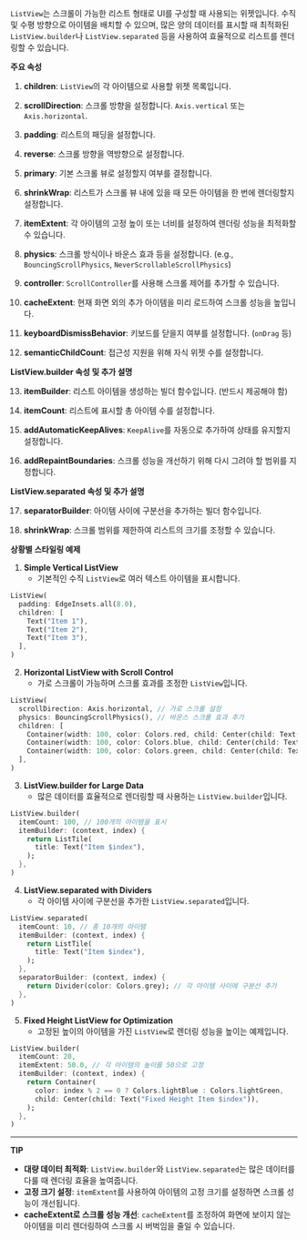 
`ListView`는 스크롤이 가능한 리스트 형태로 UI를 구성할 때 사용되는 위젯입니다. 수직 및 수평 방향으로 아이템을 배치할 수 있으며, 많은 양의 데이터를 표시할 때 최적화된 `ListView.builder`나 `ListView.separated` 등을 사용하여 효율적으로 리스트를 렌더링할 수 있습니다.

**주요 속성**

1. **children**: `ListView`의 각 아이템으로 사용할 위젯 목록입니다.
   
2. **scrollDirection**: 스크롤 방향을 설정합니다. `Axis.vertical` 또는 `Axis.horizontal`.
   
3. **padding**: 리스트의 패딩을 설정합니다.
   
4. **reverse**: 스크롤 방향을 역방향으로 설정합니다.
   
5. **primary**: 기본 스크롤 뷰로 설정할지 여부를 결정합니다.
   
6. **shrinkWrap**: 리스트가 스크롤 뷰 내에 있을 때 모든 아이템을 한 번에 렌더링할지 설정합니다.
   
7. **itemExtent**: 각 아이템의 고정 높이 또는 너비를 설정하여 렌더링 성능을 최적화할 수 있습니다.
   
8. **physics**: 스크롤 방식이나 바운스 효과 등을 설정합니다. (e.g., `BouncingScrollPhysics`, `NeverScrollableScrollPhysics`)
   
9. **controller**: `ScrollController`를 사용해 스크롤 제어를 추가할 수 있습니다.
   
10. **cacheExtent**: 현재 화면 외의 추가 아이템을 미리 로드하여 스크롤 성능을 높입니다.
    
11. **keyboardDismissBehavior**: 키보드를 닫을지 여부를 설정합니다. (`onDrag` 등)
    
12. **semanticChildCount**: 접근성 지원을 위해 자식 위젯 수를 설정합니다.

**ListView.builder 속성 및 추가 설명**

13. **itemBuilder**: 리스트 아이템을 생성하는 빌더 함수입니다. (반드시 제공해야 함)
    
14. **itemCount**: 리스트에 표시할 총 아이템 수를 설정합니다.
    
15. **addAutomaticKeepAlives**: `KeepAlive`를 자동으로 추가하여 상태를 유지할지 설정합니다.
    
16. **addRepaintBoundaries**: 스크롤 성능을 개선하기 위해 다시 그려야 할 범위를 지정합니다.

**ListView.separated 속성 및 추가 설명**

17. **separatorBuilder**: 아이템 사이에 구분선을 추가하는 빌더 함수입니다.
    
18. **shrinkWrap**: 스크롤 범위를 제한하여 리스트의 크기를 조정할 수 있습니다.

**상황별 스타일링 예제**

1. **Simple Vertical ListView**
    - 기본적인 수직 `ListView`로 여러 텍스트 아이템을 표시합니다.
```Dart
ListView(
  padding: EdgeInsets.all(8.0),
  children: [
    Text("Item 1"),
    Text("Item 2"),
    Text("Item 3"),
  ],
)
```

2. **Horizontal ListView with Scroll Control**
	- 가로 스크롤이 가능하며 스크롤 효과를 조정한 `ListView`입니다.
```Dart
ListView(
  scrollDirection: Axis.horizontal, // 가로 스크롤 설정
  physics: BouncingScrollPhysics(), // 바운스 스크롤 효과 추가
  children: [
    Container(width: 100, color: Colors.red, child: Center(child: Text("1"))),
    Container(width: 100, color: Colors.blue, child: Center(child: Text("2"))),
    Container(width: 100, color: Colors.green, child: Center(child: Text("3"))),
  ],
)
```

3. **ListView.builder for Large Data**
	- 많은 데이터를 효율적으로 렌더링할 때 사용하는 `ListView.builder`입니다.
```Dart
ListView.builder(
  itemCount: 100, // 100개의 아이템을 표시
  itemBuilder: (context, index) {
    return ListTile(
      title: Text("Item $index"),
    );
  },
)
```


4. **ListView.separated with Dividers**
	- 각 아이템 사이에 구분선을 추가한 `ListView.separated`입니다.
```Dart
ListView.separated(
  itemCount: 10, // 총 10개의 아이템
  itemBuilder: (context, index) {
    return ListTile(
      title: Text("Item $index"),
    );
  },
  separatorBuilder: (context, index) {
    return Divider(color: Colors.grey); // 각 아이템 사이에 구분선 추가
  },
)
```

5. **Fixed Height ListView for Optimization**
	- 고정된 높이의 아이템을 가진 `ListView`로 렌더링 성능을 높이는 예제입니다.
```Dart
ListView.builder(
  itemCount: 20,
  itemExtent: 50.0, // 각 아이템의 높이를 50으로 고정
  itemBuilder: (context, index) {
    return Container(
      color: index % 2 == 0 ? Colors.lightBlue : Colors.lightGreen,
      child: Center(child: Text("Fixed Height Item $index")),
    );
  },
)

```


---
**TIP**

- **대량 데이터 최적화**: `ListView.builder`와 `ListView.separated`는 많은 데이터를 다룰 때 렌더링 효율을 높여줍니다.
- **고정 크기 설정**: `itemExtent`를 사용하여 아이템의 고정 크기를 설정하면 스크롤 성능이 개선됩니다.
- **cacheExtent로 스크롤 성능 개선**: `cacheExtent`를 조정하여 화면에 보이지 않는 아이템을 미리 렌더링하여 스크롤 시 버벅임을 줄일 수 있습니다.